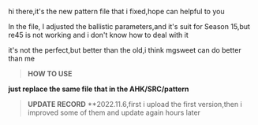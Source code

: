 hi there,it's the new pattern file that i fixed,hope can helpful to you

In the file, I adjusted the ballistic parameters,and it's suit for Season 15,but re45 is not working and i don't know how to deal with it

it's not the perfect,but better than the old,i think mgsweet can do better than me

>**HOW TO USE**


**just replace the same file that in the AHK/SRC/pattern**



>**UPDATE RECORD**
**2022.11.6,first i upload the first version,then i improved some of them and update again hours later
